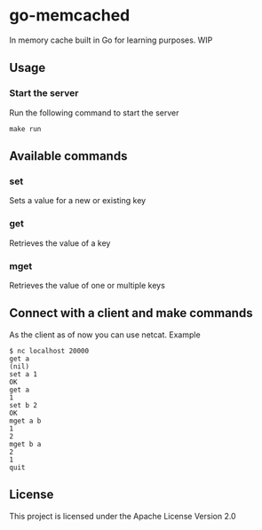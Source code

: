 # go-memcached
In memory cache built in Go for learning purposes. WIP

## Usage

### Start the server
Run the following command to start the server
```
make run
```

## Available commands

### set
Sets a value for a new or existing key

### get
Retrieves the value of a key

### mget
Retrieves the value of one or multiple keys

## Connect with a client and make commands
As the client as of now you can use netcat.
Example
```
$ nc localhost 20000
get a
(nil)
set a 1
OK
get a
1
set b 2
OK
mget a b
1
2
mget b a
2
1
quit
```

## License
This project is licensed under the Apache License Version 2.0
